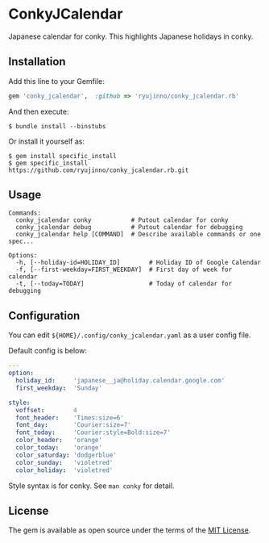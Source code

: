 # ConkyJCalendar

Japanese calendar for conky. This highlights Japanese holidays in conky.

## Installation

Add this line to your Gemfile:

```ruby
gem 'conky_jcalendar',  :github => 'ryujinno/conky_jcalendar.rb'
```

And then execute:

    $ bundle install --binstubs

Or install it yourself as:

    $ gem install specific_install
    $ gem specific_install https://github.com/ryujinno/conky_jcalendar.rb.git 

## Usage

    Commands:
      conky_jcalendar conky           # Putout calendar for conky
      conky_jcalendar debug           # Putout calendar for debugging
      conky_jcalendar help [COMMAND]  # Describe available commands or one spec...

    Options:
      -h, [--holiday-id=HOLIDAY_ID]        # Holiday ID of Google Calendar
      -f, [--first-weekday=FIRST_WEEKDAY]  # First day of week for calendar
      -t, [--today=TODAY]                  # Today of calendar for debugging

## Configuration

You can edit `${HOME}/.config/conky_jcalendar.yaml` as a user config file.

Default config is below:

```yaml
---
option:
  holiday_id:     'japanese__ja@holiday.calendar.google.com'
  first_weekday:  'Sunday'

style:
  voffset:        4
  font_header:    'Times:size=6'
  font_day:       'Courier:size=7'
  font_today:     'Courier:style=Bold:size=7'
  color_header:   'orange'
  color_today:    'orange'
  color_saturday: 'dodgerblue'
  color_sunday:   'violetred'
  color_holiday:  'violetred'
```

Style syntax is for conky. See `man conky` for detail.

## License

The gem is available as open source under the terms of the [MIT License](http://opensource.org/licenses/MIT).

